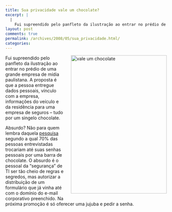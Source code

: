 ```yaml
---
title: Sua privacidade vale um chocolate?
excerpt: |
  |
    Fui supreendido pelo panfleto da ilustração ao entrar no prédio de uma grande empresa de mídia paulistana. A proposta é que a pessoa entregue dados pessoais, vínculo com a empresa, informações do veículo e da residência para uma empresa de...
layout: post
comments: true
permalink: /archives/2008/05/sua_privacidade.html/
categories:
---
```

<span class="mt-enclosure mt-enclosure-image"><img title="vale um chocolate" src="//chester.me/archives/img/Imagem%20%282%29.jpg" width="299" height="432" class="mt-image-right" style="float: right; margin: 0 0 20px 20px;" /></span>Fui supreendido pelo panfleto da ilustração ao entrar no prédio de uma grande empresa de mídia paulistana. A proposta é que a pessoa entregue dados pessoais, vínculo com a empresa, informações do veículo e da residência para uma empresa de seguros &#8211; tudo por um singelo chocolate.

Absurdo? Não para quem lembra daquela [pesquisa][1] segundo a qual 70% das pessoas entrevistadas trocariam até suas senhas pessoais por uma barra de chocolate. O absurdo é o pessoal da &#8220;segurança&#8221; de TI ser tão cheio de regras e segredos, mas autorizar a distribuição de um formulário que já vinha até com o domínio do e-mail corporativo preenchido. Na próxima promoção é só oferecer uma jujuba e pedir a senha.

 [1]: http://news.bbc.co.uk/2/hi/technology/3639679.stm

